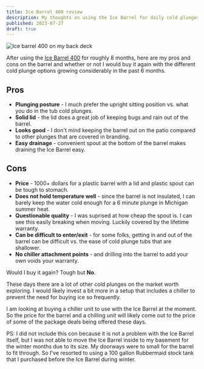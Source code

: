 ```yaml
---
title: Ice Barrel 400 review
description: My thoughts on using the Ice Barrel for daily cold plunges
published: 2023-07-27
draft: true
---
```


![Ice barrel 400 on my back deck](/img/ice-barrel-400.webp)

After using the [Ice Barrel 400](https://icebarrel.com/product/ice-barrel-400/) for roughly 8 months, here are my pros and cons on the barrel and whether or not I would buy it again with the different cold plunge options growing considerably in the past 6 months.

## Pros

- **Plunging posture** - I much prefer the upright sitting position vs. what you do in the tub cold plunges.
- **Solid lid** - the lid does a great job of keeping bugs and rain out of the barrel.
- **Looks good** - I don't mind keeping the barrel out on the patio compared to other plunges that are covered in branding.
- **Easy drainage** - convenient spout at the bottom of the barrel makes draining the Ice Barrel easy.

## Cons

- **Price** - 1000+ dollars for a plastic barrel with a lid and plastic spout can be tough to stomach.
- **Does not hold temperature well** - since the barrel is not insulated, I can barely keep the water cold enough for a 6 minute plunge in Michigan summer heat.
- **Questionable quality** - I was suprised at how cheap the spout is. I can see this easily breaking when moving. Luckily covered by the lifetime warranty.
- **Can be difficult to enter/exit** - for some folks, getting in and out of the barrel can be difficult vs. the ease of cold plunge tubs that are shallower.
- **No chiller attachment points** - and drilling into the barrel to add your own voids your warranty.

Would I buy it again? Tough but **No**.

These days there are a lot of other cold plunges on the market worth exploring. I would likely invest a bit more in a setup that includes a chiller to prevent the need for buying ice so frequently.

I am looking at buying a chiller unit to use with the Ice Barrel at the moment. So the price for the barrel and a chilling unit will likely come out to the price of some of the package deals being offered these days.

PS: I did not include this con because it is not a problem with the Ice Barrel itself, but I was not able to move the Ice Barrel inside to my basement for the winter months due to its size. My doorways were to small for the barrel to fit through. So I've resorted to using a 100 gallon Rubbermaid stock tank that I purchased before the Ice Barrel during winter.
